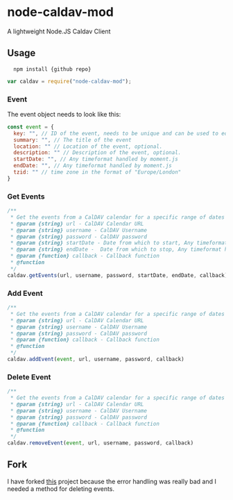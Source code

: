 node-caldav-mod
===========

A lightweight Node.JS Caldav Client

Usage
-----------
```
  npm install {github repo}
```
```javascript
var caldav = require("node-caldav-mod");
```
### Event
The event object needs to look like this:

```javascript
const event = {
  key: "", // ID of the event, needs to be unique and can be used to edit the event in the future
  summary: "", // The title of the event
  location: "" // Location of the event, optional.
  description: "" // Description of the event, optional.
  startDate: "", // Any timeformat handled by moment.js
  endDate: "", // Any timeformat handled by moment.js
  tzid: "" // time zone in the format of "Europe/London"
}
```
### Get Events
```javascript
/**
 * Get the events from a CalDAV calendar for a specific range of dates
 * @param {string} url - CalDAV Calendar URL
 * @param {string} username - CalDAV Username
 * @param {string} password - CalDAV password
 * @param {string} startDate - Date from which to start, Any timeformat handled by moment.js
 * @param {string} endDate -  Date from which to stop, Any timeformat handled by moment.js optional (can be null).
 * @param {function} callback - Callback function
 * @function
 */
caldav.getEvents(url, username, password, startDate, endDate, callback)
```
### Add Event
```javascript
/**
 * Get the events from a CalDAV calendar for a specific range of dates
 * @param {string} url - CalDAV Calendar URL
 * @param {string} username - CalDAV Username
 * @param {string} password - CalDAV password
 * @param {function} callback - Callback function
 * @function
 */
caldav.addEvent(event, url, username, password, callback)
```
### Delete Event
```javascript
/**
 * Get the events from a CalDAV calendar for a specific range of dates
 * @param {string} url - CalDAV Calendar URL
 * @param {string} username - CalDAV Username
 * @param {string} password - CalDAV password
 * @param {function} callback - Callback function
 * @function
 */
caldav.removeEvent(event, url, username, password, callback)
```

Fork
-----------

I have forked [this](https://github.com/andreafalzetti/node-caldav-mod/) project because the error handling was really bad and I needed a method for deleting events.
